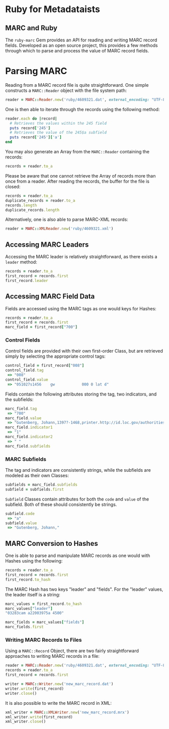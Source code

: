 # Ruby for Metadataists
## MARC and Ruby

The `ruby-marc` Gem provides an API for reading and writing MARC record fields.
Developed as an open source project, this provides a few methods through which
to parse and process the value of MARC record fields.

# Parsing MARC
Reading from a MARC record file is quite straightforward.  One simple constructs
a `MARC::Reader` object with the file system path:

```ruby
reader = MARC::Reader.new('ruby/4609321.dat', external_encoding: "UTF-8")
```

One is then able to iterate through the records using the following method:

```ruby
reader.each do |record|
  # Retrieves the values within the 245 field
  puts record['245']
  # Retrieves the value of the 245$a subfield
  puts record['245']['a']
end
```

You may also generate an Array from the `MARC::Reader` containing the records:

```ruby
records = reader.to_a
```

Please be aware that one cannot retrieve the Array of records more than once
from a reader.  After reading the records, the buffer for the file is closed:

```ruby
records = reader.to_a
duplicate_records = reader.to_a
records.length
duplicate_records.length
```

Alternatively, one is also able to parse MARC-XML records:
```ruby
reader = MARC::XMLReader.new('ruby/4609321.xml')
```

## Accessing MARC Leaders

Accessing the MARC leader is relatively straightforward, as there exists a
`leader` method:
```ruby
records = reader.to_a
first_record = records.first
first_record.leader
```

## Accessing MARC Field Data

Fields are accessed using the MARC tags as one would keys for Hashes:
```ruby
records = reader.to_a
first_record = records.first
marc_field = first_record["700"]
```

### Control Fields
Control fields are provided with their own first-order Class, but are retrieved
simply by selecting the appropriate control tags:

```ruby
control_field = first_record["008"]
control_field.tag
 => "008"
control_field.value
 => "051027s1456    gw            000 0 lat d"
```

Fields contain the following attributes storing the tag, two indicators, and the
subfields:
```ruby
marc_field.tag
 => "700"
marc_field.value
 => "Gutenberg, Johann,1397?-1468,printer.http://id.loc.gov/authorities/names/n50034916"
marc_field.indicator1
 => "1"
marc_field.indicator2
 => " "
marc_field.subfields
```

### MARC Subfields

The tag and indicators are consistently strings, while the subfields are modeled
as their own Classes:

```ruby
subfields = marc_field.subfields
subfield = subfields.first
```

`Subfield` Classes contain attributes for both the `code` and `value` of the
subfield.  Both of these should consistently be strings.

```ruby
subfield.code
 => "a"
subfield.value
 => "Gutenberg, Johann,"
```

## MARC Conversion to Hashes

One is able to parse and manipulate MARC records as one would with Hashes using
the following:

```ruby
records = reader.to_a
first_record = records.first
first_record.to_hash
```

The MARC Hash has two keys "leader" and "fields".  For the "leader" values, the
leader itself is a string:
```ruby
marc_values = first_record.to_hash
marc_values["leader"]
"03283cam a22003975a 4500"

marc_fields = marc_values["fields"]
marc_fields.first
```

### Writing MARC Records to Files

Using a `MARC::Record` Object, there are two fairly straightforward approaches
to writing MARC records in a file:

```ruby
reader = MARC::Reader.new('ruby/4609321.dat', external_encoding: "UTF-8")
records = reader.to_a
first_record = records.first

writer = MARC::Writer.new('new_marc_record.dat')
writer.write(first_record)
writer.close()
```

It is also possible to write the MARC record in XML:

```ruby
xml_writer = MARC::XMLWriter.new('new_marc_record.mrx')
xml_writer.write(first_record)
xml_writer.close()
```

